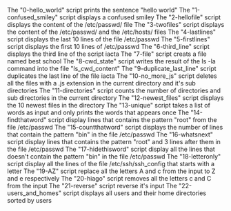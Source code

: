 The "0-hello_world" script prints the sentence "hello world"
The "1-confused_smiley" script displays a confused smiley
The "2-hellofile" script displays the content of the /etc/passwd/ file
The "3-twofiles" script displays the content of the /etc/passwd/ and the /etc/hosts/ files
The "4-lastlines" script displays the last 10 lines of the file /etc/passwd
The "5-firstlines" script displays the first 10 lines of /etc/passwd
The "6-third_line" script displays the third line of the script iacta
The "7-file" script creats a file named best school
The "8-cwd_state" script writes the result of the ls -la command into the file "ls_cwd_content"
The "9-duplicate_last_line" script duplicates the last line of the file iacta
The "10-no_more_js" script deletes all the files with a .js extension in the current directory and it's sub directories
The "11-directories" script counts the number of directories and sub directories in the current directory
The "12-newest_files" script displays the 10 newest files in the directory
The "13-unique" script takes a list of words as input and only prints the words that appears once 
The "14-findthatword" script display lines that contains the pattern "root" from the file /etc/passwd
The "15-countthatword" script displays the number of lines that contain the pattern "bin" in the file /etc/passwd
The "16-whatsnext" script display lines that contains the pattern "root" and 3 lines after them in the file /etc/passwd
The "17-hidethisword" script display all the lines that doesn't contain the pattern "bin" in the file /etc/passwd
The "18-letteronly" script display all the lines of the file /etc/ssh/ssh_config that starts with a letter
The "19-AZ" script replace all the letters A and c from the input to Z and e respectively
The "20-hiago" script removes all the letters c and C from the input
The "21-reverse" script reverse it's input
The "22-users_and_homes" script displays all users and their home directories sorted by users
